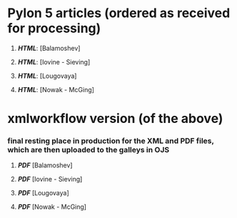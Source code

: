 # Pylon 5 articles (ordered as received for processing)

1. **_HTML_**: [Balamoshev]

2. **_HTML_**: [Iovine - Sieving]

3. **_HTML_**: [Lougovaya]

4. **_HTML_**: [Nowak - McGing]

 


# xmlworkflow version (of the above)
### final resting place in production for the XML and PDF files, which are then uploaded to the galleys in OJS


1. **_PDF_** [Balamoshev]

2. **_PDF_** [Iovine - Sieving]

3. **_PDF_** [Lougovaya]

4. **_PDF_** [Nowak - McGing]
